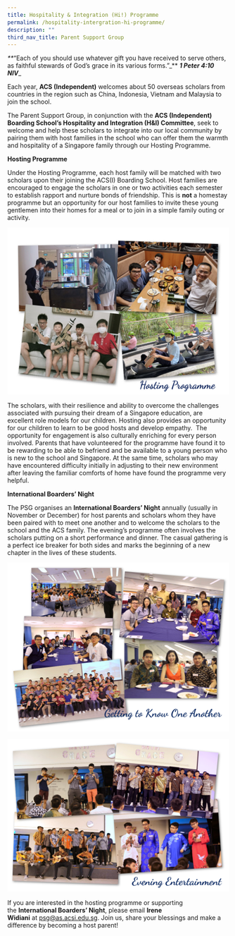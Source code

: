 ```yaml
---
title: Hospitality & Integration (Hi!) Programme
permalink: /hospitality-intergration-hi-programme/
description: ""
third_nav_title: Parent Support Group
---
```

_**_“Each of you should use whatever gift you have received to serve others, as faithful stewards of God’s grace in its various forms.”_** _**1 Peter 4:10 NIV**__

Each year, **ACS (Independent)** welcomes about 50 overseas scholars from countries in the region such as China, Indonesia, Vietnam and Malaysia to join the school.

The Parent Support Group, in conjunction with the **ACS (Independent) Boarding School’s Hospitality and Integration (H&I) Committee**, seek to welcome and help these scholars to integrate into our local community by pairing them with host families in the school who can offer them the warmth and hospitality of a Singapore family through our Hosting Programme.

**Hosting Programme**

Under the Hosting Programme, each host family will be matched with two scholars upon their joining the ACS(I) Boarding School. Host families are encouraged to engage the scholars in one or two activities each semester to establish rapport and nurture bonds of friendship. This is **not** a homestay programme but an opportunity for our host families to invite these young gentlemen into their homes for a meal or to join in a simple family outing or activity.

![](/images/Hosting-Programme-2022.jpg)

The scholars, with their resilience and ability to overcome the challenges associated with pursuing their dream of a Singapore education, are excellent role models for our children. Hosting also provides an opportunity for our children to learn to be good hosts and develop empathy.  The opportunity for engagement is also culturally enriching for every person involved. Parents that have volunteered for the programme have found it to be rewarding to be able to befriend and be available to a young person who is new to the school and Singapore. At the same time, scholars who may have encountered difficulty initially in adjusting to their new environment after leaving the familiar comforts of home have found the programme very helpful.

**International Boarders’ Night** 

The PSG organises an **International Boarders’ Night** annually (usually in November or December) for host parents and scholars whom they have been paired with to meet one another and to welcome the scholars to the school and the ACS family. The evening’s programme often involves the scholars putting on a short performance and dinner. The casual gathering is a perfect ice breaker for both sides and marks the beginning of a new chapter in the lives of these students.

![](/images/Hosting-Getting-to-Know-One-Another.png)

![](/images/Hosting-Entertainment.png)

If you are interested in the hosting programme or supporting the **International Boarders’ Night**, please email **Irene Widiani** at [psg@as.acsi.edu.sg](mailto:psg@as.acsi.edu.sg). Join us, share your blessings and make a difference by becoming a host parent!

